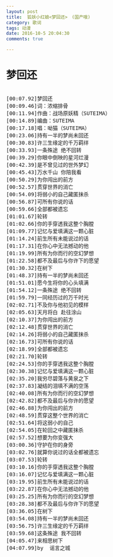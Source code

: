 ```yaml
---
layout: post
title:  狐妖小红娘<梦回还>　(国产哦)
category: 歌词
tags: 动漫
date: 2016-10-5 20:04:30
comments: true

---
```


# 梦回还

<pre> 
[00:07.92]梦回还
[00:09.46]词：浓缩排骨
[00:11.94]作曲：战场原妖精（SUTEIMA）
[00:14.89]编曲：SUTEIMA
[00:17.18]唱：呦猫（SUTEIMA）
[00:23.06]持有一半的梦尚未回还
[00:30.83]许三生缘定的千万羁绊
[00:33.93]一条殊途 绝不回转
[00:39.29]你眼中倒映的星河烂漫
[00:42.39]是不曾见过的世外梦幻
[00:45.43]万水千山 你陪我看
[00:50.29]为你闯出的前方
[00:52.57]贯穿世界的消亡
[00:54.09]将弱小的自己藏匿抹杀
[00:56.87]可所有你说的话
[00:59.66]全部都被遗忘
[01:01.67]轮转
[01:02.66]你的手穿透我这整个胸膛
[01:09.77]记忆与爱填满这一颗心脏
[01:14.24]前生所有未能说过的话
[01:17.31]在你心中无法撼动的他
[01:19.99]所有为你而行的空幻梦想
[01:22.58]都不及最后与你许下的愿望
[01:30.32]在树下
[01:48.37]持有一半的梦尚未回还
[01:51.01]愿今生将你的心头填满
[01:54.12]一条殊途 绝不回转
[01:59.79]一同经历过的万千时光
[02:02.71]不及你与他初见的模样
[02:05.63]天月将白 赴往涂山
[02:10.37]为你闯出的前方
[02:12.48]贯穿世界的消亡
[02:14.26]将弱小的自己藏匿抹杀
[02:16.73]可所有你说的话
[02:18.99]全部都被遗忘
[02:21.70]轮转
[02:24.53]你的手穿透我这整个胸膛
[02:30.38]记忆与爱填满这一颗心脏
[02:35.20]我穷尽碧落与黄泉之下
[02:37.83]凝结的泪填不满的空荡
[02:40.08]所有为你而行的空幻梦想
[02:42.82]都不及最后与你许的愿望
[02:46.88]为你闯出的前方
[02:48.59]贯穿这整个世界的消亡
[02:51.64]将这弱小的自己
[02:54.05]在轮回之中藏匿抹杀
[02:57.52]想要为你变强大
[03:00.36]守护在你的身旁
[03:02.76]就算你说过的话全都被遗忘
[03:07.53]轮转
[03:10.16]你的手穿透我这整个胸膛
[03:16.07]记忆与爱填满这一颗心脏
[03:19.95]前生所有未能说过的话
[03:22.87]在你心中无法撼动的他
[03:25.25]所有为你而行的空幻梦想
[03:28.38]都不及最后与你许下的愿望
[03:36.05]在树下
[03:54.08]持有一半的梦尚未回还
[03:56.75]许三生缘定的千万羁绊
[03:59.68]这条殊途 我不回转
[04:05.47]来相思树下
[04:07.99]by  谣言之城

    </pre>
